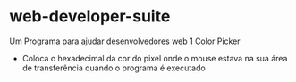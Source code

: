 # web-developer-suite
Um Programa para ajudar desenvolvedores web
 1 Color Picker
  - Coloca o hexadecimal da cor do pixel onde o mouse estava na sua área de transferência quando o programa é executado
